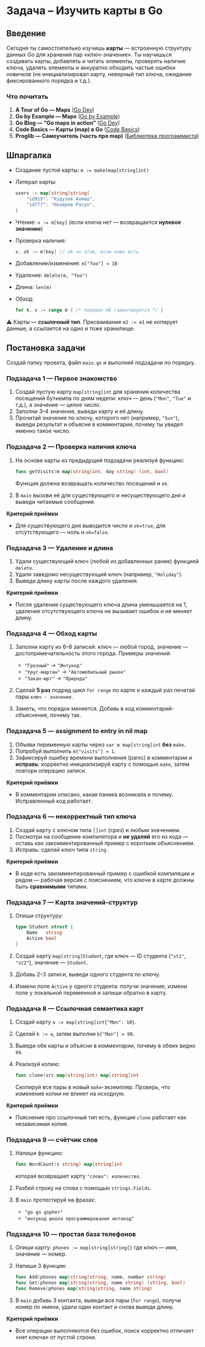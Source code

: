 # Задача – Изучить карты в Go

## Введение

Сегодня ты самостоятельно изучишь **карты** — встроенную структуру данных Go для хранения пар «ключ-значение». Ты научишься создавать карты, добавлять и читать элементы, проверять наличие ключа, удалять элементы и аккуратно обходить частые ошибки новичков (не инициализировал карту, неверный тип ключа, ожидание фиксированного порядка и т.д.).

### Что почитать

1. **A Tour of Go — Maps** ([Go Dev][1])
2. **Go by Example — Maps** ([Go by Example][2])
3. **Go Blog — “Go maps in action”** ([Go Dev][3])
4. **Code Basics — Карты (map) в Go** ([Code Basics][4])
5. **Proglib — Самоучитель (часть про map)** ([Библиотека программиста][5])

## Шпаргалка

- Создание пустой карты: `m := make(map[string]int)`
- Литерал карты:

  ```go
  users := map[string]string{
      "id919": "Кудузов Ахмад",
      "id777": "Назиров Расул",
  }
  ```

- Чтение: `v := m[key]` (если ключа нет — возвращается **нулевое значение**)
- Проверка наличия:

  ```go
  v, ok := m[key] // ok == true, если ключ есть
  ```

- Добавление/изменение: `m["foo"] = 10`
- Удаление: `delete(m, "foo")`
- Длина: `len(m)`
- Обход:

  ```go
  for k, v := range m { /* порядок НЕ гарантируется */ }
  ```

⚠️ Карты — **ссылочный тип**. Присваивание `m2 := m1` не копирует данные, а ссылается на одно и тоже хранилище.

## Постановка задачи

Создай папку проекта, файл `main.go` и выполняй подзадачи по порядку.

### Подзадача 1 — Первое знакомство

1. Создай пустую карту `map[string]int` для хранения количества посещений буткемпа по дням недели: ключ — день (`"Mon"`, `"Tue"` и т.д.), а значение — целое число.
2. Заполни 3–4 значения, выведи карту и её длину.
3. Прочитай значение по ключу, которого нет (например, `"Sun"`), выведи результат и объясни в комментарии, почему ты увидел именно такое число.

### Подзадача 2 — Проверка наличия ключа

1. На основе карты из предыдущей подзадачи реализуй функцию:

   ```go
   func getVisits(m map[string]int, day string) (int, bool)
   ```

   Функция должна возвращать количество посещений и `ok`.

2. В `main` вызови её для существующего и несуществующего дня и выведи читаемые сообщения.

**Критерий приёмки**

- Для существующего дня выводится число и `ok=true`, для отсутствующего — ноль и `ok=false`.

### Подзадача 3 — Удаление и длина

1. Удали существующий ключ (любой из добавленных ранее) функцией `delete`.
2. Удали заведомо несуществующий ключ (например, `"Holiday"`).
3. Выведи длину карты после каждого удаления.

**Критерий приёмки**

- После удаления существующего ключа длина уменьшается на 1, удаление отсутствующего ключа не вызывает ошибок и не меняет длину.

### Подзадача 4 — Обход карты

1. Заполни карту из 6–8 записей: ключ — любой город, значение — достопримечательность этого города.
   Примеры значений:

   - `"Грозный"` → `"Интукод"`
   - `"Урус-мартан"` → `"Автомобильный рынок"`
   - `"Закан-юрт"` → `"Природа"`

2. Сделай **5 раз** подряд цикл `for range` по карте и каждый раз печатай пары `ключ - значение`.
3. Заметь, что порядок меняется. Добавь в код комментарий-объяснение, почему так.

### Подзадача 5 — assignment to entry in nil map

1. Объяви переменную карты через `var m map[string]int` **без** `make`.
2. Попробуй выполнить `m["visits"] = 1`.
3. Зафиксируй ошибку времени выполнения (panic) в комментарии и **исправь**: корректно инициализируй карту с помощью `make`, затем повтори операцию записи.

**Критерий приёмки**

- В комментарии описано, какая паника возникала и почему. Исправленный код работает.

### Подзадача 6 — некорректный тип ключа

1. Создай карту с ключом типа `[]int` (срез) и любым значением.
2. Посмотри на сообщение компилятора и **не удаляй** его из кода — оставь как закомментированный пример с коротким объяснением.
3. Исправь: сделай ключ типа `string`.

**Критерий приёмки**

- В коде есть закомментированный пример с ошибкой компиляции и рядом — рабочая версия с пояснением, что ключи в карте должны быть **сравнимыми** типами.

### Подзадача 7 — Карта значений-структур

1. Опиши структуру:

   ```go
   type Student struct {
       Name   string
       Active bool
   }
   ```

2. Создай карту `map[string]Student`, где ключ — ID студента (`"st1"`, `"st2"`), значение — `Student`.
3. Добавь 2–3 записи, выведи одного студента по ключу.
4. Измени поле `Active` у одного студента: получи значение, измени поле у локальной переменной и запиши обратно в карту.

### Подзадача 8 — Ссылочная семантика карт

1. Создай карту `a := map[string]int{"Mon": 10}`.
2. Сделай `b := a`, затем выполни `b["Mon"] = 99`.
3. Выведи обе карты и объясни в комментарии, почему в обеих видно `99`.
4. Реализуй копию:

   ```go
   func clone(src map[string]int) map[string]int
   ```

   Скопируй все пары в новый `make`-экземпляр. Проверь, что изменение копии не влияет на исходную.

**Критерий приёмки**

- Пояснение про ссылочный тип есть, функция `clone` работает как независимая копия.

### Подзадача 9 — счётчик слов

1. Напиши функцию:

   ```go
   func WordCount(s string) map[string]int
   ```

   которая возвращает карту `"слово": количество`.

2. Разбей строку на слова с помощью `strings.Fields`.
3. В `main` протестируй на фразах:

   - `"go go gopher"`
   - `"интукод школа программирования интокод"`

### Подзадача 10 — простая база телефонов

1. Опиши карту: `phones := map[string]string{}` где ключ — имя, значение — номер.
2. Напиши 3 функции:

   ```go
   func Add(phones map[string]string, name, number string)
   func Get(phones map[string]string, name string) (string, bool)
   func Remove(phones map[string]string, name string)
   ```

3. В `main` добавь 3 контакта, выведи все пары (`for range`), получи номер по имени, удали один контакт и снова выведи длину.

**Критерий приёмки**

- Все операции выполняются без ошибок, поиск корректно отличает «нет ключа» от пустой строки.

[1]: https://go.dev/tour/moretypes/19 'Maps'
[2]: https://gobyexample.com/maps 'Go by Example: Maps'
[3]: https://go.dev/blog/maps 'Go maps in action'
[4]: https://code-basics.com/ru/languages/go/lessons/map 'Уроки Golang - Карты - CodeBasics'
[5]: https://proglib.io/p/samouchitel-po-go-dlya-nachinayushchih-chast-8-stroki-runy-bayty-paket-strings-hesh-tablica-map-2024-02-15 'Строки, руны, байты. Пакет strings. Хеш-таблица (map)'
